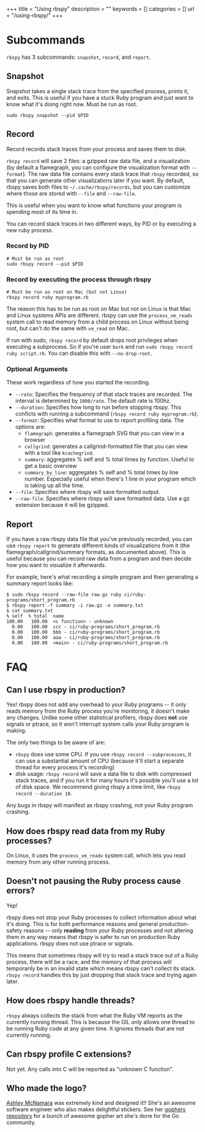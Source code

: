 +++
title = "Using rbspy"
description = ""
keywords = []
categories = []
url = "/using-rbspy/"
+++

# Subcommands

`rbspy` has 3 subcommands: `snapshot`, `record`, and `report`.

## Snapshot

Snapshot takes a single stack trace from the specified process, prints it, and exits. This is
useful if you have a stuck Ruby program and just want to know what it's doing right now.  Must be
run as root.

```
sudo rbspy snapshot --pid $PID
```

## Record

Record records stack traces from your process and saves them to disk.

`rbspy record` will save 2 files: a gzipped raw data file, and a visualization (by default a flamegraph, you
can configure the visualization format with `--format`). The raw data file contains every stack
trace that `rbspy` recorded, so that you can generate other visualizations later if you want. By
default, rbspy saves both files to `~/.cache/rbspy/records`, but you can customize where those are
stored with `--file` and `--raw-file`.

This is useful when you want to know what functions your program is spending most of its time in.

You can record stack traces in two different ways, by PID or by executing a new ruby process.

### Record by PID

```
# Must be run as root
sudo rbspy record --pid $PID
```

### Record by executing the process through rbspy

```
# Must be run as root on Mac (but not Linux)
rbspy record ruby myprogram.rb
```

The reason this has to be run as root on Mac but not on Linux is that Mac and Linux systems APIs are
different. rbspy can use the `process_vm_readv` system call to read memory from a child process on
Linux without being root, but can't do the same with `vm_read` on Mac.

If run with sudo, `rbspy record` by default drops root privileges when executing a subprocess. So if
you're user `bork` and run `sudo rbspy record ruby script.rb`. You can disable this with
`--no-drop-root`.

### Optional Arguments

These work regardless of how you started the recording. 

 * `--rate`: Specifies the frequency of that stack traces are recorded. The interval is determined by `1000/rate`. The default rate is 100hz.
 * `--duration`: Specifies how long to run before stopping rbspy. This conficts with running a subcommand (`rbspy record ruby myprogram.rb`).
 * `--format`: Specifies what format to use to report profiling data. The options are:
   * `flamegraph`: generates a flamegraph SVG that you can view in a browser
   * `callgrind`: generates a callgrind-formatted file that you can view with a tool like
     `kcachegrind`.
   * `summary`: aggregates % self and % total times by function. Useful to get a basic overview
   * `summary_by_line`: aggregates % self and % total times by line number. Especially useful when
      there's 1 line in your program which is taking up all the time.
 * `--file`: Specifies where rbspy will save formatted output. 
 * `--raw-file`: Specifies where rbspy will save formatted data. Use a gz extension because it will be gzipped.

## Report

If you have a raw rbspy data file that you've previously recorded, you can use `rbspy report` to
generate different kinds of visualizations from it (the flamegraph/callgrind/summary formats, as
documented above). This is useful because you can record raw data from a program and then decide how
you want to visualize it afterwards.

For example, here's what recording a simple program and then generating a summary report looks like:

```
$ sudo rbspy record --raw-file raw.gz ruby ci/ruby-programs/short_program.rb
$ rbspy report -f summary -i raw.gz -o summary.txt
$ cat summary.txt
% self  % total  name
100.00   100.00  <c function> - unknown
  0.00   100.00  ccc - ci/ruby-programs/short_program.rb
  0.00   100.00  bbb - ci/ruby-programs/short_program.rb
  0.00   100.00  aaa - ci/ruby-programs/short_program.rb
  0.00   100.00  <main> - ci/ruby-programs/short_program.rb
```

# FAQ

## Can I use rbspy in production?

Yes! rbspy does not add any overhead to your Ruby programs -- it only reads memory from the Ruby
process you're monitoring, it doesn't make any changes. Unlike some other statistical profilers,
rbspy does **not** use signals or ptrace, so it won't interrupt system calls your Ruby program is
making.

The only two things to be aware of are:

* `rbspy` does use some CPU. If you use `rbspy record --subprocesses`, it can use a substantial
  amount of CPU (because it'll start a separate thread for every process it's recording)
* disk usage: `rbspy record` will save a data file to disk with compressed stack traces, and if you
  run it for many hours it's possible you'll use a lot of disk space. We recommend giving rbspy a
  time limit, like `rbspy record --duration 10`.

Any bugs in rbspy will manifest as rbspy crashing, not your Ruby program crashing.

## How does rbspy read data from my Ruby processes?

On Linux, it uses the `process_vm_readv` system call, which lets you read memory from any other
running process.

## Doesn't not pausing the Ruby process cause errors?

Yep!

rbspy does not stop your Ruby processes to collect information about what it's doing. This is for
both performance reasons and general production-safety reasons -- only **reading** from your Ruby
processes and not altering them in any way means that rbspy is safer to run on production Ruby
applications. rbspy does not use ptrace or signals.

This means that sometimes rbspy will try to read a stack trace out of a Ruby process, there will be
a race, and the memory of that process will temporarily be in an invalid state which means rbspy
can't collect its stack. `rbspy record` handles this by just dropping that stack trace and trying
again later.

## How does rbspy handle threads?

`rbspy` always collects the stack from what the Ruby VM reports as the currently running thread.
This is because the GIL only allows one thread to be running Ruby code at any given time. It ignores
threads that are not currently running.

## Can rbspy profile C extensions?

Not yet. Any calls into C will be reported as "unknown C function".

## Who made the logo?

[Ashley McNamara](https://twitter.com/ashleymcnamara) was extremely kind and designed it!! She's an
awesome software engineer who also makes delightful stickers. See her 
[gophers repository](https://github.com/ashleymcnamara/gophers) for a bunch of awesome gopher art she's done
for the Go community.

